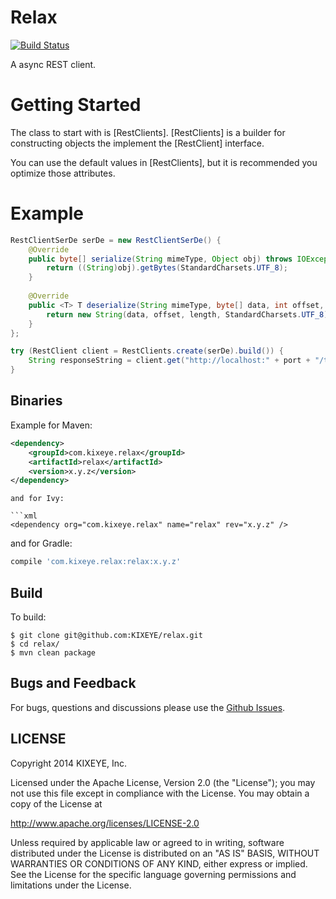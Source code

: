Relax
=====
[![Build Status](https://travis-ci.org/Kixeye/relax.svg?branch=master)](https://travis-ci.org/Kixeye/relax)

A async REST client.

Getting Started
==========

The class to start with is [RestClients]. [RestClients] is a builder for constructing objects the implement the [RestClient] interface.

You can use the default values in [RestClients], but it is recommended you optimize those attributes.

Example
==========

```java
RestClientSerDe serDe = new RestClientSerDe() {
	@Override
	public byte[] serialize(String mimeType, Object obj) throws IOException {
		return ((String)obj).getBytes(StandardCharsets.UTF_8);
	}
	
	@Override
	public <T> T deserialize(String mimeType, byte[] data, int offset, int length, Class<T> clazz) throws IOException {
		return new String(data, offset, length, StandardCharsets.UTF_8);
	}
};

try (RestClient client = RestClients.create(serDe).build()) {
	String responseString = client.get("http://localhost:" + port + "/test", null, String.class).waitForComplete(5, TimeUnit.SECONDS).get().getBody().deserialize();
}
```

## Binaries

Example for Maven:

```xml
<dependency>
    <groupId>com.kixeye.relax</groupId>
    <artifactId>relax</artifactId>
    <version>x.y.z</version>
</dependency>
```
```
and for Ivy:

```xml
<dependency org="com.kixeye.relax" name="relax" rev="x.y.z" />
```
and for Gradle:

```groovy
compile 'com.kixeye.relax:relax:x.y.z'
```

## Build

To build:

```
$ git clone git@github.com:KIXEYE/relax.git
$ cd relax/
$ mvn clean package
```

## Bugs and Feedback

For bugs, questions and discussions please use the [Github Issues](https://github.com/KIXEYE/relax/issues).

 
## LICENSE

Copyright 2014 KIXEYE, Inc.

Licensed under the Apache License, Version 2.0 (the "License");
you may not use this file except in compliance with the License.
You may obtain a copy of the License at

<http://www.apache.org/licenses/LICENSE-2.0>

Unless required by applicable law or agreed to in writing, software
distributed under the License is distributed on an "AS IS" BASIS,
WITHOUT WARRANTIES OR CONDITIONS OF ANY KIND, either express or implied.
See the License for the specific language governing permissions and
limitations under the License.